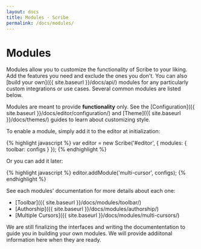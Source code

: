 ```yaml
---
layout: docs
title: Modules - Scribe
permalink: /docs/modules/
---
```


# Modules

Modules allow you to customize the functionality of Scribe to your liking. Add the features you need and exclude the ones you don't. You can also [build your own]({{ site.baseurl }}/docs/api/) modules for any particularly custom integrations or use cases. Several common modules are listed below.

Modules are meant to provide **functionality** only. See the [Configuration]({{ site.baseurl }}/docs/editor/configuration/) and [Theme]({{ site.baseurl }}/docs/themes/) guides to learn about customizing style.

To enable a module, simply add it to the editor at initialization:

{% highlight javascript %}
var editor = new Scribe('#editor', {
  modules: { toolbar: configs }
});
{% endhighlight %}

Or you can add it later:

{% highlight javascript %}
editor.addModule('multi-cursor', configs);
{% endhighlight %}

See each modules' documentation for more details about each one:

- [Toolbar]({{ site.baseurl }}/docs/modules/toolbar/)
- [Authorship]({{ site.baseurl }}/docs/modules/authorship/)
- [Multiple Cursors]({{ site.baseurl }}/docs/modules/multi-cursors/)

We are still finalizing the interfaces and writing the documententation to guide you in building your own modules. We will provide addiitonal information here when they are ready.
